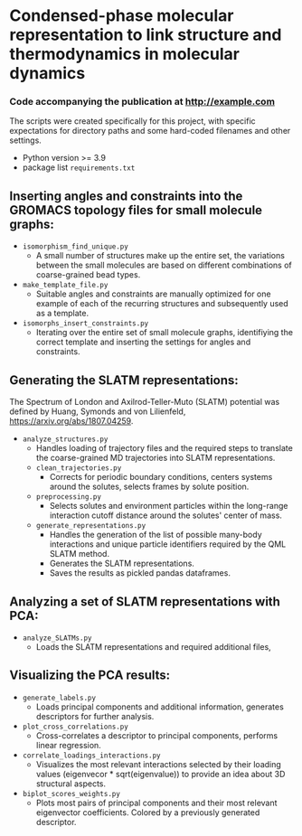 # Condensed-phase molecular representation to link structure and thermodynamics in molecular dynamics
### Code accompanying the publication at <http://example.com>

The scripts were created specifically for this project, with specific expectations for directory paths 
and some hard-coded filenames and other settings.
* Python version >= 3.9
* package list `requirements.txt`

## Inserting angles and constraints into the GROMACS topology files for small molecule graphs:
* `isomorphism_find_unique.py`
    * A small number of structures make up the entire set, the variations between the small molecules 
    are based on different combinations of coarse-grained bead types.
* `make_template_file.py`
    * Suitable angles and constraints are manually optimized for one example of each of the recurring 
    structures and subsequently used as a template.
* `isomorphs_insert_constraints.py`
    * Iterating over the entire set of small molecule graphs, identifiying the correct template and inserting 
    the settings for angles and constraints.

## Generating the SLATM representations:
The Spectrum of London and Axilrod-Teller-Muto (SLATM) potential was defined by Huang, Symonds and von Lilienfeld, <https://arxiv.org/abs/1807.04259>.
* `analyze_structures.py`
    * Handles loading of trajectory files and the required steps to translate the coarse-grained MD trajectories 
    into SLATM representations.
    * `clean_trajectories.py`
        * Corrects for periodic boundary conditions, centers systems around the solutes, selects frames by solute 
        position.
    * `preprocessing.py`
        * Selects solutes and environment particles within the long-range interaction cutoff distance around the 
        solutes' center of mass.
    * `generate_representations.py`
        * Handles the generation of the list of possible many-body interactions and unique particle identifiers 
        required by the QML SLATM method.
        * Generates the SLATM representations.
        * Saves the results as pickled pandas dataframes.

## Analyzing a set of SLATM representations with PCA:
* `analyze_SLATMs.py`
    * Loads the SLATM representations and required additional files, 

## Visualizing the PCA results:
* `generate_labels.py`
    * Loads principal components and additional information, generates descriptors for further analysis.
* `plot_cross_correlations.py`
    * Cross-correlates a descriptor to principal components, performs linear regression.
* `correlate_loadings_interactions.py`
    * Visualizes the most relevant interactions selected by their loading values (eigenvecor * sqrt(eigenvalue)) 
    to provide an idea about 3D structural aspects.
* `biplot_scores_weights.py`
    * Plots most pairs of principal components and their most relevant eigenvector coefficients. Colored by a 
    previously generated descriptor.
